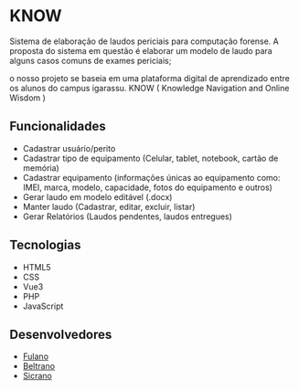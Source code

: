 # KNOW
Sistema de elaboração de laudos periciais para computação forense. A proposta do sistema em questão é elaborar um modelo de laudo para alguns casos comuns de exames periciais;

o nosso projeto se baseia em uma plataforma digital de aprendizado entre os alunos do campus igarassu. KNOW ( Knowledge Navigation and Online Wisdom )

## Funcionalidades

* Cadastrar usuário/perito
* Cadastrar tipo de equipamento (Celular, tablet, notebook, cartão de memória)
* Cadastrar equipamento (informações únicas ao equipamento como: IMEI, marca, modelo, capacidade, fotos do equipamento e outros)
* Gerar laudo em modelo editável (.docx)
* Manter laudo (Cadastrar, editar, excluir, listar)
* Gerar Relatórios (Laudos pendentes, laudos entregues)

## Tecnologias 

* HTML5
* CSS 
* Vue3
* PHP
* JavaScript

## Desenvolvedores

 * [Fulano](https://github.com/lilialnas)
 * [Beltrano](https://github.com/lilialnas)
 * [Sicrano](https://github.com/lilialnas)



